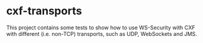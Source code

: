cxf-transports
===========

This project contains some tests to show how to use WS-Security with CXF with
different (i.e. non-TCP) transports, such as UDP, WebSockets and JMS.

